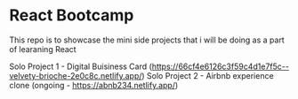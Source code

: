 # React Bootcamp
This repo is to showcase the mini side projects that i will be doing as a part of learaning React

Solo Project 1 - Digital Buisiness Card (https://66cf4e6126c3f59c4d1e7f5c--velvety-brioche-2e0c8c.netlify.app/) 
Solo Project 2 - Airbnb experience clone (ongoing - https://abnb234.netlify.app/)
